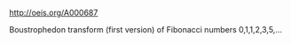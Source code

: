 http://oeis.org/A000687

Boustrophedon transform (first version) of Fibonacci numbers 0,1,1,2,3,5,...
